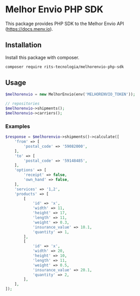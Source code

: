 # Melhor Envio PHP SDK

This package provides PHP SDK to the Melhor Envio API (https://docs.menv.io).

## Installation

Install this package with composer.

```sh
composer require rits-tecnologia/melhorenvio-php-sdk
```

## Usage

```php
$melhorenvio = new MelhorEnvio(env('MELHORENVIO_TOKEN'));

// repositories
$melhorenvio->shipments();
$melhorenvio->carriers();
```

### Examples

```php
$response = $melhorenvio->shipments()->calculate([
    'from' => [
        'postal_code' => '59082000',
    ],
    'to' => [
        'postal_code' => '59148485',
    ],
    'options' => [
        'receipt' => false,
        'own_hand' => false,
    ],
    'services' => '1,2',
    'products' => [
        [
            'id' => 'x',
            'width' => 11,
            'height' => 17,
            'length' => 11,
            'weight' => 0.3,
            'insurance_value' => 10.1,
            'quantity' => 1,
        ],
        [
            'id' => 'x',
            'width' => 20,
            'height' => 10,
            'length' => 11,
            'weight' => 0.5,
            'insurance_value' => 20.1,
            'quantity' => 2,
        ],
    ],
]);
```
